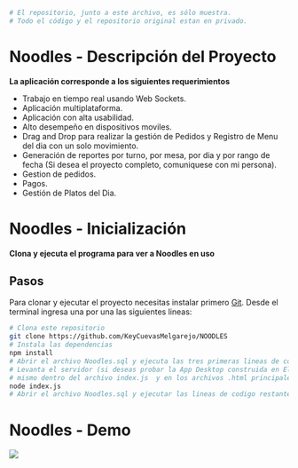 ```bash
# El repositorio, junto a este archivo, es sólo muestra. 
# Todo el código y el repositorio original estan en privado.
```
# Noodles - Descripción del Proyecto
**La aplicación corresponde a los siguientes requerimientos**
- Trabajo en tiempo real usando Web Sockets.
- Aplicación multiplataforma.
- Aplicación con alta usabilidad.
- Alto desempeño en dispositivos moviles.
- Drag and Drop para realizar la gestión de Pedidos y Registro de Menu del dia con un solo movimiento.
- Generación de reportes por turno, por mesa, por dia y por rango de fecha (Si desea el proyecto completo, comuniquese con mi persona).
- Gestion de pedidos.
- Pagos.
- Gestión de Platos del Dia.

# Noodles - Inicialización

**Clona y ejecuta el programa para ver a Noodles en uso**

## Pasos

Para clonar y ejecutar el proyecto necesitas instalar primero [Git](https://git-scm.com). Desde el terminal ingresa una por una las siguientes lineas:

```bash
# Clona este repositorio
git clone https://github.com/KeyCuevasMelgarejo/NOODLES
# Instala las dependencias
npm install
# Abrir el archivo Noodles.sql y ejecuta las tres primeras lineas de codigo del script dentro de MySQL Workbench
# Levanta el servidor (si deseas probar la App Desktop construida en ElectronJS descomenta el bloque de codigo que hace referencia al 
# mismo dentro del archivo index.js  y en los archivos .html principales cuyo codigo se encuentra comentado)
node index.js
# Abrir el archivo Noodles.sql y ejecutar las lineas de codigo restante dentro de MySQL Workbench
```

# Noodles - Demo
![](Demo.gif)

